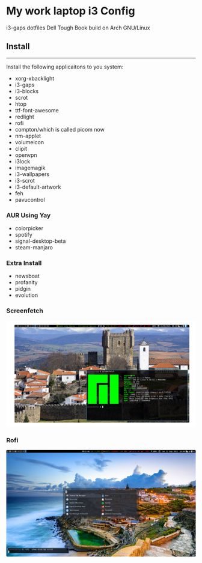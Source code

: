 # My work laptop i3 Config
i3-gaps dotfiles Dell Tough Book build on Arch GNU/Linux

## Install
---
Install the following applicaitons to you system:

* xorg-xbacklight
* i3-gaps
* i3-blocks
* scrot
* htop
* ttf-font-awesome
* redlight
* rofi
* compton/which is called picom now
* nm-applet
* volumeicon
* clipit
* openvpn
* i3lock
* imagemagik
* i3-wallpapers
* i3-scrot
* i3-default-artwork
* feh
* pavucontrol

### AUR Using Yay

* colorpicker
* spotify
* signal-desktop-beta
* steam-manjaro

### Extra Install

* newsboat
* profanity
* pidgin
* evolution

### Screenfetch
![Desktop](screenshots/wtb_i3-gaps_bigger_plus.png)

### Rofi
![Rofi](screenshots/wtb_i3-gaps_rofi.png)

